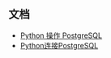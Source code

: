 


## 文档
- [Python 操作 PostgreSQL](http://yuanjun.me/postgresql/pythoncao-zuo-postgresql)
- [Python连接PostgreSQL](http://qinqianshan.com/python-connection-postgresql/)